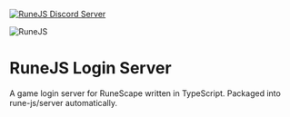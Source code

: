 [![RuneJS Discord Server](https://img.shields.io/discord/678751302297059336?label=RuneJS%20Discord&logo=discord)](https://discord.gg/5P74nSh)


![RuneJS](https://i.imgur.com/pmkdSfc.png)

# RuneJS Login Server

A game login server for RuneScape written in TypeScript. Packaged into rune-js/server automatically.
